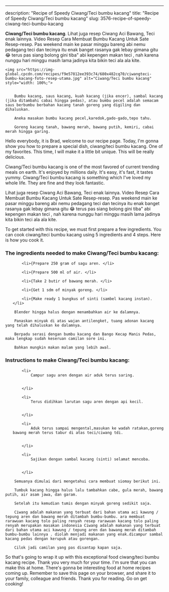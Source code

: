 ---
description: "Recipe of Speedy Ciwang/Teci bumbu kacang"
title: "Recipe of Speedy Ciwang/Teci bumbu kacang"
slug: 3576-recipe-of-speedy-ciwang-teci-bumbu-kacang

<p>
	<strong>Ciwang/Teci bumbu kacang</strong>. 
	Lihat juga resep Ciwang Aci Bawang, Teci enak lainnya. Video Resep Cara Membuat Bumbu Kacang Untuk Sate Resep-resep. Pas weekend main ke pasar minggu bareng abi nemu pedagang teci dan tecinya itu enak banget rasanya gak lebay gimana gitu 😂 terus pas siang bolong gini tiba&#34; abi kepengen makan teci , nah karena nunggu hari minggu masih lama jadinya kita bikin teci ala ala kite.
</p>
<p>
	
	<img src="https://img-global.cpcdn.com/recipes/f9e57812ee393c74/680x482cq70/ciwangteci-bumbu-kacang-foto-resep-utama.jpg" alt="Ciwang/Teci bumbu kacang" style="width: 100%;">
	
	
		Bumbu kacang, saus kacang, kuah kacang (jika encer), sambal kacang (jika ditambahi cabai hingga pedas), atau bumbu pecel adalah semacam saus berbumbu berbahan kacang tanah goreng yang digiling dan dihaluskan.
	
		Aneka masakan bumbu kacang pecel,karedok,gado-gado,tepo tahu.
	
		Goreng kacang tanah, bawang merah, bawang putih, kemiri, cabai merah hingga garing.
	
</p>
<p>
	Hello everybody, it is Brad, welcome to our recipe page. Today, I'm gonna show you how to prepare a special dish, ciwang/teci bumbu kacang. One of my favorites. This time, I will make it a little bit unique. This will be really delicious.
</p>
	
<p>
	Ciwang/Teci bumbu kacang is one of the most favored of current trending meals on earth. It's enjoyed by millions daily. It's easy, it's fast, it tastes yummy. Ciwang/Teci bumbu kacang is something which I've loved my whole life. They are fine and they look fantastic.
</p>
<p>
	Lihat juga resep Ciwang Aci Bawang, Teci enak lainnya. Video Resep Cara Membuat Bumbu Kacang Untuk Sate Resep-resep. Pas weekend main ke pasar minggu bareng abi nemu pedagang teci dan tecinya itu enak banget rasanya gak lebay gimana gitu 😂 terus pas siang bolong gini tiba&#34; abi kepengen makan teci , nah karena nunggu hari minggu masih lama jadinya kita bikin teci ala ala kite.
</p>

<p>
To get started with this recipe, we must first prepare a few ingredients. You can cook ciwang/teci bumbu kacang using 5 ingredients and 4 steps. Here is how you cook it.
</p>

<h3>The ingredients needed to make Ciwang/Teci bumbu kacang:</h3>

<ol>
	
		<li>{Prepare 250 gram of sagu aren. </li>
	
		<li>{Prepare 500 ml of air. </li>
	
		<li>{Take 2 butir of bawang merah. </li>
	
		<li>{Get 1 sdm of minyak goreng. </li>
	
		<li>{Make ready 1 bungkus of sinti (sambel kacang instan). </li>
	
</ol>
<p>
	
		Blender hingga halus dengan menambahkan air ke dalamnya.
	
		Panaskan minyak di atas wajan antilengket, tuang adonan kacang yang telah dihaluskan ke dalamnya.
	
		Berpadu serasi dengan bumbu kacang dan Bango Kecap Manis Pedas, maka lengkap sudah keseruan camilan sore ini.
	
		Bahkan mungkin makan malam yang lebih awal.
	
</p>

<h3>Instructions to make Ciwang/Teci bumbu kacang:</h3>

<ol>
	
		<li>
			Campur sagu aren dengan air aduk terus saring.
			
			
		</li>
	
		<li>
			Terus didihkan larutan sagu aren dengan api kecil.
			
			
		</li>
	
		<li>
			Aduk terus sampai mengental,masukan ke wadah ratakan,goreng bawang merah terus tabur di atas teci/ciwang tdi.
			
			
		</li>
	
		<li>
			Sajikan dengan sambal kacang (sinti) selamat mencoba.
			
			
		</li>
	
</ol>

<p>
	
		Semuanya dimulai dari mengetahui cara membuat siomay berikut ini.
	
		Tumbuk kacang hingga halus lalu tambahkan cabe, gula merah, bawang putih, air asam jawa, dan garam.
	
		Setelah itu kemudian tumis dengan minyak goreng sedikit saja.
	
		Ciwang adalah makanan yang terbuat dari bahan utama aci kawung / tepung aren dan bawang merah ditambah bumbu-bumbu. ara membuat rarawuan kacang tolo paling renyah resep rarawuan kacang tolo paling renyah merupakan masakan indonesia Ciwang adalah makanan yang terbuat dari bahan utama aci kawung / tepung aren dan bawang merah ditambah bumbu-bumbu lainnya . diolah menjadi makanan yang enak.dicampur sambal kacang pedas dengan kerupuk atau gorengan.
	
		Cilok jadi camilan yang pas disantap kapan saja.
	
</p>

<p>
	So that's going to wrap it up with this exceptional food ciwang/teci bumbu kacang recipe. Thank you very much for your time. I'm sure that you can make this at home. There's gonna be interesting food at home recipes coming up. Remember to save this page on your browser, and share it to your family, colleague and friends. Thank you for reading. Go on get cooking!
</p>

